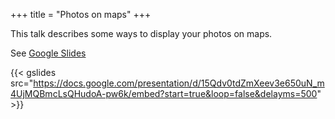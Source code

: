 +++
title = "Photos on maps"
+++

This talk describes some ways to display your photos on maps.
<!--more-->
See [Google Slides](https://docs.google.com/presentation/d/15Qdv0tdZmXeev3e650uN_m4UjMQBmcLsQHudoA-pw6k/edit)

{{< gslides src="https://docs.google.com/presentation/d/15Qdv0tdZmXeev3e650uN_m4UjMQBmcLsQHudoA-pw6k/embed?start=true&loop=false&delayms=500" >}}